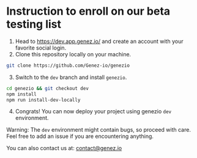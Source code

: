 # Instruction to enroll on our beta testing list

1. Head to https://dev.app.genez.io/ and create an account with your favorite social login.
2. Clone this repository locally on your machine.
```bash
git clone https://github.com/Genez-io/genezio
```
3. Switch to the `dev` branch and install `genezio`.
```bash
cd genezio && git checkout dev
npm install
npm run install-dev-locally
```
4. Congrats! You can now deploy your project using genezio `dev` environment.

Warning: The `dev` environment might contain bugs, so proceed with care. Feel free to add an issue if you are encountering anything.

You can also contact us at: contact@genez.io

